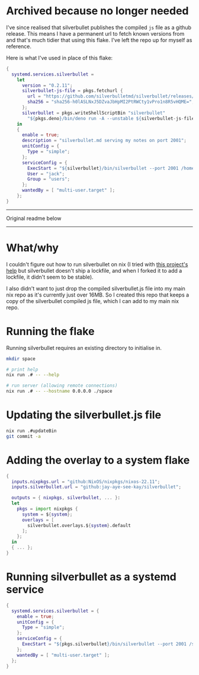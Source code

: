 # Archived because no longer needed

I've since realised that silverbullet publishes the compiled `js` file as a github release. This means I have a permanent url to fetch known versions from and that's much tidier that using this flake. I've left the repo up for myself as reference.

Here is what I've used in place of this flake:

```nix
{
  systemd.services.silverbullet =
    let
      version = "0.2.11";
      silverbullet-js-file = pkgs.fetchurl {
        url = "https://github.com/silverbulletmd/silverbullet/releases/download/${version}/silverbullet.js";
        sha256 = "sha256-h0lASLNxJ5DZvaJbHpMI2PtRWCty1vPro1n8R5vHQME=";
      };
      silverbullet = pkgs.writeShellScriptBin "silverbullet"
        "${pkgs.deno}/bin/deno run -A --unstable ${silverbullet-js-file} $@";
    in
    {
      enable = true;
      description = "silverbullet.md serving my notes on port 2001";
      unitConfig = {
        Type = "simple";
      };
      serviceConfig = {
        ExecStart = "${silverbullet}/bin/silverbullet --port 2001 /home/jack/notes";
        User = "jack";
        Group = "users";
      };
      wantedBy = [ "multi-user.target" ];
    };
}
```

---

Original readme below

---

# What/why

I couldn't figure out how to run silverbullet on nix (I tried with [this project's help](https://github.com/SnO2WMaN/deno2nix/) but silverbullet doesn't ship a lockfile, and when I forked it to add a lockfile, it didn't seem to be stable).

I also didn't want to just drop the compiled silverbullet.js file into my main nix repo as it's currently just over 16MB. So I created this repo that keeps a copy of the silverbullet compiled js file, which I can add to my main nix repo.

# Running the flake

Running silverbullet requires an existing directory to initialise in.

```bash
mkdir space

# print help
nix run .# -- --help

# run server (allowing remote connections)
nix run .# -- --hostname 0.0.0.0 ./space
```

# Updating the silverbullet.js file

```bash
nix run .#updateBin
git commit -a
```

# Adding the overlay to a system flake

```nix
{
  inputs.nixpkgs.url = "github:NixOS/nixpkgs/nixos-22.11";
  inputs.silverbullet.url = "github:jay-aye-see-kay/silverbullet";

  outputs = { nixpkgs, silverbullet, ... }:
  let
    pkgs = import nixpkgs {
      system = ${system};
      overlays = [
        silverbullet.overlays.${system}.default
      ];
    };
  in
  { ... };
}
```

# Running silverbullet as a systemd service

```nix
{
  systemd.services.silverbullet = {
    enable = true;
    unitConfig = {
      Type = "simple";
    };
    serviceConfig = {
      ExecStart = "${pkgs.silverbullet}/bin/silverbullet --port 2001 /srv/notes";
    };
    wantedBy = [ "multi-user.target" ];
  };
}
```
